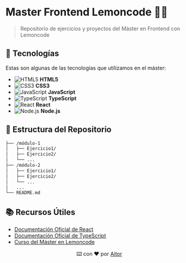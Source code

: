 # Master Frontend Lemoncode 🧑‍💻

> Repositorio de ejercicios y proyectos del Máster en Frontend con Lemoncode

## 🚀 Tecnologías

Estas son algunas de las tecnologías que utilizamos en el máster:

- ![HTML5](https://img.shields.io/badge/-HTML5-E34F26?logo=html5&logoColor=white&style=flat-square) **HTML5**
- ![CSS3](https://img.shields.io/badge/-CSS3-1572B6?logo=css3&logoColor=white&style=flat-square) **CSS3**
- ![JavaScript](https://img.shields.io/badge/-JavaScript-F7DF1E?logo=javascript&logoColor=black&style=flat-square) **JavaScript**
- ![TypeScript](https://img.shields.io/badge/-TypeScript-007ACC?logo=typescript&logoColor=white&style=flat-square) **TypeScript**
- ![React](https://img.shields.io/badge/-React-61DAFB?logo=react&logoColor=white&style=flat-square) **React**
- ![Node.js](https://img.shields.io/badge/-Node.js-339933?logo=node.js&logoColor=white&style=flat-square) **Node.js**

## 📁 Estructura del Repositorio

```bash
├── /módulo-1
│   ├── Ejercicio1/
│   ├── Ejercicio2/
│   └── ...
├── /módulo-2
│   ├── Ejercicio1/
│   ├── Ejercicio2/
│   └── ...
│   ...
└── README.md
```

## 📚 Recursos Útiles

- [Documentación Oficial de React](https://reactjs.org/)
- [Documentación Oficial de TypeScript](https://www.typescriptlang.org/)
- [Curso del Máster en Lemoncode](https://lemoncode.net/)

<p align="center">⌨️ con ❤️ por <a href="https://github.com/aitor95">Aitor</a> </p>